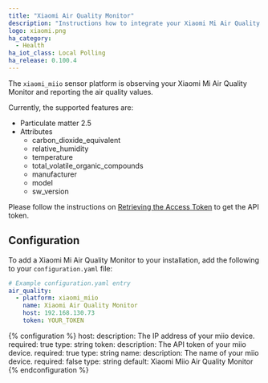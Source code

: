 ```yaml
---
title: "Xiaomi Air Quality Monitor"
description: "Instructions how to integrate your Xiaomi Mi Air Quality Monitor within Home Assistant."
logo: xiaomi.png
ha_category:
  - Health
ha_iot_class: Local Polling
ha_release: 0.100.4
---
```


The `xiaomi_miio` sensor platform is observing your Xiaomi Mi Air Quality Monitor and reporting the air quality values.

Currently, the supported features are:

- Particulate matter 2.5
- Attributes
  - carbon_dioxide_equivalent
  - relative_humidity
  - temperature
  - total_volatile_organic_compounds
  - manufacturer
  - model
  - sw_version

Please follow the instructions on [Retrieving the Access Token](/integrations/vacuum.xiaomi_miio/#retrieving-the-access-token) to get the API token.

## Configuration

To add a Xiaomi Mi Air Quality Monitor to your installation, add the following to your `configuration.yaml` file:

```yaml
# Example configuration.yaml entry
air_quality:
  - platform: xiaomi_miio
    name: Xiaomi Air Quality Monitor
    host: 192.168.130.73
    token: YOUR_TOKEN
```

{% configuration %}
host:
  description: The IP address of your miio device.
  required: true
  type: string
token:
  description: The API token of your miio device.
  required: true
  type: string
name:
  description: The name of your miio device.
  required: false
  type: string
  default: Xiaomi Miio Air Quality Monitor
{% endconfiguration %}

